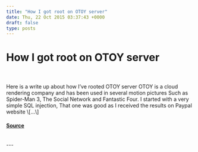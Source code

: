 ```yaml
---
title: "How I got root on OTOY server"
date: Thu, 22 Oct 2015 03:37:43 +0000
draft: false
type: posts
---
```

# How I got root on OTOY server

<br/>

<br/>
Here is a write up about how I’ve rooted OTOY server OTOY is a cloud rendering company and has been used in several motion pictures Such as Spider-Man 3, The Social Network and Fantastic Four. I started with a very simple SQL injection, That one was good as I received the results on Paypal website \[…\]

#### [Source](https://pwnrules.com/otoy-server-rooted/)

<br/>
---
